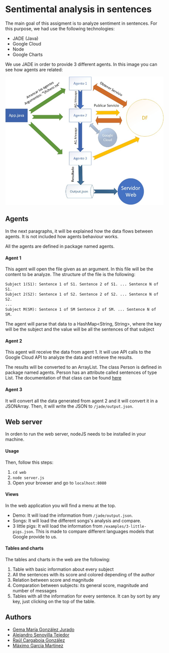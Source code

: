 # Sentimental analysis in sentences

The main goal of this assigment is to analyze sentiment in sentences. For this purpose, we had use the following technologies:

- JADE (Java)
- Google Cloud
- Node
- Google Charts

We use JADE in order to provide 3 different agents. In this image you can see how agents are related:

![Agents](docs/agents.jpg)

## Agents

In the next paragraphs, it will be explained how the data flows between agents. It is not included how agents behaviour works.

All the agents are defined in package named agents.

#### Agent 1

This agent will open the file given as an argument. In this file will be the content to be analyze. The structure of the file is the following:

```
Subject 1(S1): Sentence 1 of S1. Sentence 2 of S1. ... Sentence N of S1.
Subject 2(S2): Sentence 1 of S2. Sentence 2 of S2. ... Sentence N of S2.
...
Subject M(SM): Sentence 1 of SM Sentence 2 of SM. ... Sentence N of SM.
```

The agent will parse that data to a HashMap<String, String>, where the key will be the subject and the value will be all the sentences of that subject

#### Agent 2

This agent will receive the data from agent 1. It will use API calls to the Google Cloud API to analyze the data and retrieve the results.

The results will be converted to an ArrayList<Person>. The class Person is defined in package named agents. Person has an attribute called sentences of type List<Sentence>. The documentation of that class can be found [here](https://cloud.google.com/natural-language/docs/reference/rest/v1/Sentence?hl=es)

#### Agent 3

It will convert all the data generated from agent 2 and it will convert it in a JSONArray. Then, it will write the JSON to ```/jade/output.json```.


## Web server

In orden to run the web server, nodeJS needs to be installed in your machine. 

#### Usage

Then, follow this steps:

1. ```cd web```
2. ```node server.js```
3. Open your browser and go to ```localhost:8080```

#### Views

In the web application you will find a menu at the top.

- Demo: It will load the information from ```/jade/output.json```.
- Songs: It will load the different songs's analysis and compare.
- 3 little pigs: It will load the information from ```/examples/3-little-pigs.json```. This is made to compare different languages models that Google provide to us.

#### Tables and charts

The tables and charts in the web are the following:

1. Table with basic information about every subject
2. All the sentences with its score and colored depending of the author
3. Relation between score and magnitude
4. Comparation between subjects: its general score, magnitude and number of messages
5. Tables with all the information for every sentence. It can by sort by any key, just clicking on the top of the table.


## Authors
* [Gema María González Jurado](https://github.com/gemawari)
* [Alejandro Senovilla Tejedor](https://github.com/Alexsente)
* [Raúl Cargaboja González](https://github.com/rcarbajsa)
* [Máximo García Martinez](https://github.com/onmax)
